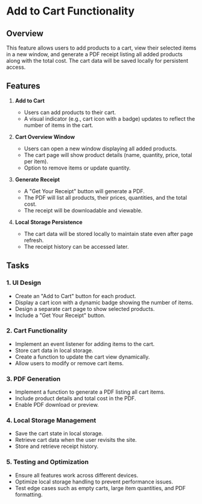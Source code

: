 # Add to Cart Functionality

## Overview

This feature allows users to add products to a cart, view their selected items in a new window, and generate a PDF receipt listing all added products along with the total cost. The cart data will be saved locally for persistent access.

## Features

1. **Add to Cart**
   - Users can add products to their cart.
   - A visual indicator (e.g., cart icon with a badge) updates to reflect the number of items in the cart.

2. **Cart Overview Window**
   - Users can open a new window displaying all added products.
   - The cart page will show product details (name, quantity, price, total per item).
   - Option to remove items or update quantity.

3. **Generate Receipt**
   - A "Get Your Receipt" button will generate a PDF.
   - The PDF will list all products, their prices, quantities, and the total cost.
   - The receipt will be downloadable and viewable.

4. **Local Storage Persistence**
   - The cart data will be stored locally to maintain state even after page refresh.
   - The receipt history can be accessed later.

## Tasks

### 1. UI Design
- Create an "Add to Cart" button for each product.
- Display a cart icon with a dynamic badge showing the number of items.
- Design a separate cart page to show selected products.
- Include a "Get Your Receipt" button.

### 2. Cart Functionality
- Implement an event listener for adding items to the cart.
- Store cart data in local storage.
- Create a function to update the cart view dynamically.
- Allow users to modify or remove cart items.

### 3. PDF Generation
- Implement a function to generate a PDF listing all cart items.
- Include product details and total cost in the PDF.
- Enable PDF download or preview.

### 4. Local Storage Management
- Save the cart state in local storage.
- Retrieve cart data when the user revisits the site.
- Store and retrieve receipt history.

### 5. Testing and Optimization
- Ensure all features work across different devices.
- Optimize local storage handling to prevent performance issues.
- Test edge cases such as empty carts, large item quantities, and PDF formatting.